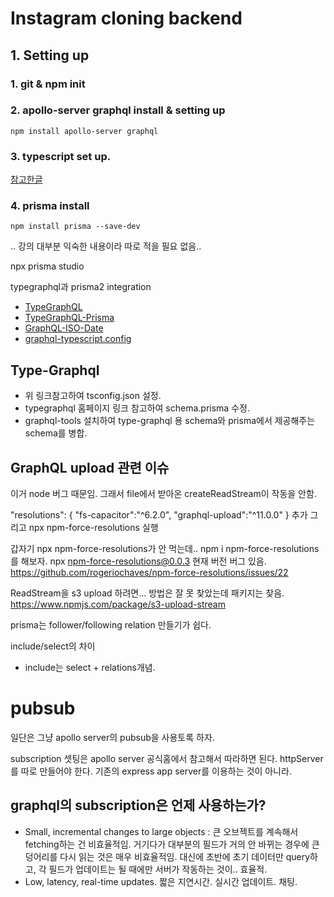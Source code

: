 # Instagram cloning backend

## 1. Setting up

### 1. git & npm init

### 2. apollo-server graphql install & setting up

<code>npm install apollo-server graphql</code>

### 3. typescript set up.

[참고한글](https://velog.io/@y1andyu/TypeScript-Express-node.js-%EC%84%A4%EC%A0%95%ED%95%98%EA%B8%B0)

### 4. prisma install

<code>npm install prisma --save-dev</code>

.. 강의 대부분 익숙한 내용이라 따로 적을 필요 없음..

npx prisma studio

typegraphql과 prisma2 integration

- [TypeGraphQL](https://typegraphql.com/docs/prisma.html)
- [TypeGraphQL-Prisma](https://www.npmjs.com/package/typegraphql-prisma)
- [GraphQL-ISO-Date](https://www.npmjs.com/package/graphql-iso-date)
- [graphql-typescript.config](https://github.com/MichalLytek/type-graphql/blob/master/tsconfig.json)

## Type-Graphql

- 위 링크참고하여 tsconfig.json 설정.
- typegraphql 홈페이지 링크 참고하여 schema.prisma 수정.
- graphql-tools 설치하여 type-graphql 용 schema와 prisma에서 제공해주는 schema를 병합.

## GraphQL upload 관련 이슈

이거 node 버그 때문임.
그래서 file에서 받아온 createReadStream이 작동을 안함.

"resolutions": {
"fs-capacitor":"^6.2.0",
"graphql-upload":"^11.0.0"
}
추가
그리고 npx npm-force-resolutions 실행

갑자기 npx npm-force-resolutions가 안 먹는데..
npm i npm-force-resolutions를 해보자.
npx npm-force-resolutions@0.0.3
현재 버전 버그 있음.
https://github.com/rogeriochaves/npm-force-resolutions/issues/22

ReadStream을 s3 upload 하려면... 방법은 잘 못 찾았는데 패키지는 찾음.
https://www.npmjs.com/package/s3-upload-stream

prisma는 follower/following relation 만들기가 쉽다.

include/select의 차이

- include는 select + relations개념.

# pubsub

일단은 그냥 apollo server의 pubsub을 사용토록 하자.

subscription 셋팅은 apollo server 공식홈에서 참고해서 따라하면 된다.
httpServer를 따로 만들어야 한다. 기존의 express app server를 이용하는 것이 아니라.

## graphql의 subscription은 언제 사용하는가?

- Small, incremental changes to large objects
  : 큰 오브젝트를 계속해서 fetching하는 건 비효율적임. 거기다가 대부분의 필드가 거의 안 바뀌는 경우에 큰 덩어리를 다시 읽는 것은 매우 비효율적임. 대신에 초반에 초기 데이터만 query하고, 각 필드가 업데이트는 될 때에만 서버가 작동하는 것이.. 효율적.
- Low, latency, real-time updates. 짧은 지연시간. 실시간 업데이트. 채팅.

